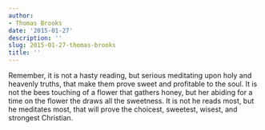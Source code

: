 ```yaml
---
author:
- Thomas Brooks
date: '2015-01-27'
description: ''
slug: 2015-01-27-thomas-brooks
title: ''
---
```

Remember, it is not a hasty reading, but serious meditating upon holy and heavenly truths, that make them prove sweet and profitable to the soul. It is not the bees touching of a flower that gathers honey, but her abiding for a time on the flower the draws all the sweetness. It is not he reads most, but he meditates most, that will prove the choicest, sweetest, wisest, and strongest Christian.



